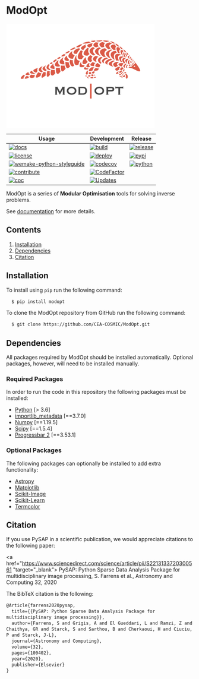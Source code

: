 # ModOpt

<img width=400 src="docs/source/modopt_logo.png">

| Usage | Development | Release |
| ----- | ----------- | ------- |
| [![docs](https://img.shields.io/badge/docs-Sphinx-blue)](https://cea-cosmic.github.io/ModOpt/) | [![build](https://github.com/CEA-COSMIC/modopt/workflows/CI/badge.svg)](https://github.com/CEA-COSMIC/modopt/actions?query=workflow%3ACI) | [![release](https://img.shields.io/github/v/release/CEA-COSMIC/modopt)](https://github.com/CEA-COSMIC/modopt/releases/latest) |
| [![license](https://img.shields.io/github/license/CEA-COSMIC/modopt)](https://github.com/CEA-COSMIC/modopt/blob/master/LICENCE.txt) | [![deploy](https://github.com/CEA-COSMIC/modopt/workflows/CD/badge.svg)](https://github.com/CEA-COSMIC/modopt/actions?query=workflow%3ACD) | [![pypi](https://img.shields.io/pypi/v/modopt)](https://pypi.org/project/modopt/) |
| [![wemake-python-styleguide](https://img.shields.io/badge/style-wemake-000000.svg)](https://github.com/wemake-services/wemake-python-styleguide) | [![codecov](https://codecov.io/gh/CEA-COSMIC/modopt/branch/master/graph/badge.svg?token=XHJIQXV7AX)](https://codecov.io/gh/CEA-COSMIC/modopt) | [![python](https://img.shields.io/pypi/pyversions/modopt)](https://www.python.org/downloads/source/) |
| [![contribute](https://img.shields.io/badge/contribute-read-lightgrey)](https://github.com/CEA-COSMIC/modopt/blob/master/CONTRIBUTING.md) | [![CodeFactor](https://www.codefactor.io/repository/github/CEA-COSMIC/modopt/badge)](https://www.codefactor.io/repository/github/CEA-COSMIC/modopt) | |
| [![coc](https://img.shields.io/badge/conduct-read-lightgrey)](https://github.com/CEA-COSMIC/modopt/blob/master/CODE_OF_CONDUCT.md) | [![Updates](https://pyup.io/repos/github/CEA-COSMIC/modopt/shield.svg)](https://pyup.io/repos/github/CEA-COSMIC/modopt/) | |

ModOpt is a series of **Modular Optimisation** tools for solving inverse problems.

See [documentation](https://CEA-COSMIC.github.io/modopt/) for more details.

## Contents

1. [Installation](#Installation)
2. [Dependencies](#Dependencies)
3. [Citation](#Citation)

## Installation

To install using `pip` run the following command:

```bash
  $ pip install modopt
```

To clone the ModOpt repository from GitHub run the following command:

```bash
  $ git clone https://github.com/CEA-COSMIC/ModOpt.git
```

## Dependencies

All packages required by ModOpt should be installed automatically. Optional packages, however, will need to be installed manually.

### Required Packages

In order to run the code in this repository the following packages must be
installed:

* [Python](https://www.python.org/) [> 3.6]
* [importlib_metadata](https://importlib-metadata.readthedocs.io/en/latest/) [==3.7.0]
* [Numpy](http://www.numpy.org/) [==1.19.5]
* [Scipy](http://www.scipy.org/) [==1.5.4]
* [Progressbar 2](https://progressbar-2.readthedocs.io/) [==3.53.1]

### Optional Packages

The following packages can optionally be installed to add extra functionality:

* [Astropy](http://www.astropy.org/)
* [Matplotlib](http://matplotlib.org/)
* [Scikit-Image](https://scikit-image.org/)
* [Scikit-Learn](https://scikit-learn.org/)
* [Termcolor](https://pypi.python.org/pypi/termcolor)

## Citation

If you use PySAP in a scientific publication, we would appreciate citations to the following paper:

<a href="https://www.sciencedirect.com/science/article/pii/S2213133720300561 "target="_blank"> PySAP: Python Sparse Data Analysis Package for multidisciplinary image processing, S. Farrens et al., Astronomy and Computing 32, 2020 </a>

The BibTeX citation is the following:
```
@Article{farrens2020pysap,
  title={{PySAP: Python Sparse Data Analysis Package for multidisciplinary image processing}},
  author={Farrens, S and Grigis, A and El Gueddari, L and Ramzi, Z and Chaithya, GR and Starck, S and Sarthou, B and Cherkaoui, H and Ciuciu, P and Starck, J-L},
  journal={Astronomy and Computing},
  volume={32},
  pages={100402},
  year={2020},
  publisher={Elsevier}
}
```
